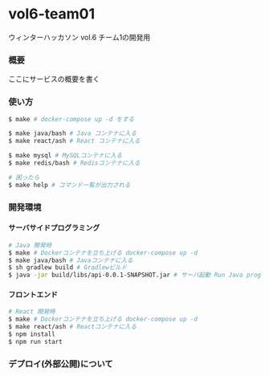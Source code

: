 # vol6-team01

ウィンターハッカソン vol.6 チーム1の開発用

### 概要

ここにサービスの概要を書く

### 使い方

```sh
$ make # docker-compose up -d をする

$ make java/bash # Java コンテナに入る
$ make react/ash # React コンテナに入る

$ make mysql # MySQLコンテナに入る
$ make redis/bash # Redisコンテナに入る

# 困ったら
$ make help # コマンド一覧が出力される
```

### 開発環境

#### サーバサイドプログラミング

```sh
# Java 開発時
$ make # Dockerコンテナを立ち上げる docker-compose up -d
$ make java/bash # Javaコンテナに入る
$ sh gradlew build # Gradlewビルド
$ java -jar build/libs/api-0.0.1-SNAPSHOT.jar # サーバ起動 Run Java program
```

#### フロントエンド

```sh
# React 開発時
$ make # Dockerコンテナを立ち上げる docker-compose up -d
$ make react/ash # Reactコンテナに入る
$ npm install
$ npm run start
```

### デプロイ(外部公開)について
